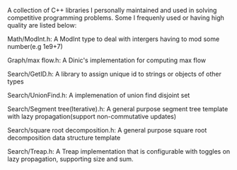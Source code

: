 A collection of C++ libraries I personally maintained and used in solving competitive programming problems.
Some I frequenly used or having high quality are listed below:

Math/ModInt.h: A ModInt type to deal with intergers having to mod some number(e.g 1e9+7)

Graph/max flow.h: A Dinic's implementation for computing max flow

Search/GetID.h: A library to assign unique id to strings or objects of other types

Search/UnionFind.h: A implemenation of union find disjoint set

Search/Segment tree(Iterative).h: A general purpose segment tree template with lazy propagation(support non-commutative updates)

Search/square root decomposition.h: A general purpose square root decomposition data structure template

Search/Treap.h: A Treap implementation that is configurable with toggles on lazy propagation, supporting size and sum. 

